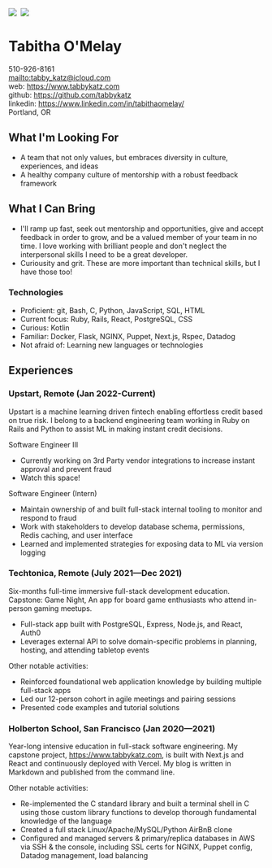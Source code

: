  [![](https://img.shields.io/badge/tabithaomelay-2867B2?style=for-the-badge&logo=linkedin&logoColor=white)](https://www.linkedin.com/in/tabithaomelay/) &nbsp;[![](https://img.shields.io/badge/tabby_katz-8a3ab9?style=for-the-badge&logo=instagram&logoColor=white)](https://www.instagram.com/tabby_katz/)

# Tabitha O'Melay

510-926-8161  
<mailto:tabby_katz@icloud.com>  
web: <https://www.tabbykatz.com>  
github: <https://github.com/tabbykatz>  
linkedin: <https://www.linkedin.com/in/tabithaomelay/>  
Portland, OR

## What I'm Looking For

- A team that not only values, but embraces diversity in culture, experiences, and ideas
- A healthy company culture of mentorship with a robust feedback framework

## What I Can Bring

- I'll ramp up fast, seek out mentorship and opportunities, give and accept feedback in order to grow, and be a valued member of your team in no time. I love working with brilliant people and don't neglect the interpersonal skills I need to be a great developer.
- Curiousity and grit. These are more important than technical skills, but I have those too!

### Technologies

- Proficient: git, Bash, C, Python, JavaScript, SQL, HTML
- Current focus: Ruby, Rails, React, PostgreSQL, CSS
- Curious: Kotlin
- Familiar: Docker, Flask, NGINX, Puppet, Next.js, Rspec, Datadog
- Not afraid of: Learning new languages or technologies

## Experiences

### Upstart, Remote (Jan 2022-Current)
Upstart is a machine learning driven fintech enabling effortless credit based on true risk. I belong to a backend engineering team working in Ruby on Rails and Python to assist ML in making instant credit decisions.

Software Engineer III

- Currently working on 3rd Party vendor integrations to increase instant approval and prevent fraud
- Watch this space!

Software Engineer (Intern)

- Maintain ownership of and built full-stack internal tooling to monitor and respond to fraud
- Work with stakeholders to develop database schema, permissions, Redis caching, and user interface
- Learned and implemented strategies for exposing data to ML via version logging

### Techtonica, Remote (July 2021—Dec 2021)

Six-months full-time immersive full-stack development education. Capstone: Game Night, An app for board game enthusiasts who attend in-person gaming meetups.

- Full-stack app built with PostgreSQL, Express, Node.js, and React, Auth0
- Leverages external API to solve domain-specific problems in planning, hosting, and attending tabletop events

Other notable activities:

- Reinforced foundational web application knowledge by building multiple full-stack apps
- Led our 12-person cohort in agile meetings and pairing sessions
- Presented code examples and tutorial solutions

### Holberton School, San Francisco (Jan 2020—2021)

Year-long intensive education in full-stack software engineering. My capstone project, <https://www.tabbykatz.com>, is built with Next.js and React and continuously deployed with Vercel. My blog is written in Markdown and published from the command line.

Other notable activities:

- Re-implemented the C standard library and built a terminal shell in C using those custom library functions to develop thorough fundamental knowledge of the language
- Created a full stack Linux/Apache/MySQL/Python AirBnB clone
- Configured and managed servers & primary/replica databases in AWS via SSH & the console, including SSL certs for NGINX, Puppet config, Datadog management, load balancing
